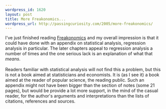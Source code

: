 ```yaml
--- 
wordpress_id: 1620
layout: post
title: More Freakonomics...
wordpress_url: http://passingcuriosity.com/2005/more-freakonomics/
---
```

I've just finished reading <a href="http://www.freakonomics.com/">Freakonomics</a> and my overall impression is that it could have done with an appendix on statistical analysis, regression analysis in particular. The later chapters appeal to regression analysis a number of times and the one serious lack is an explanation of what that <span style="font-style: italic;">means</span>.<br /><br />Readers familiar with statistical analysis will not find this a problem, but this is not a book aimed at statisticians and economists. It is (as I see it) a book aimed at the reader of popular science, the reading public. Such an appendix might not have been bigger than the section of notes (some 21 pages), but would be provide a lot more support, in the mind of the casual reader, for the author's arguments and interpretations than the lists of citations, references and sources.
